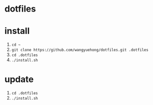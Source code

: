 dotfiles
========

# install
1. `cd ~`
2. `git clone https://github.com/wangyuehong/dotfiles.git .dotfiles`
3. `cd .dotfiles`
4. `./install.sh`

# update
1. `cd .dotfiles`
2. `./install.sh`
